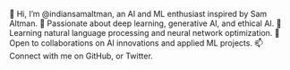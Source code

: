👋 Hi, I’m @indiansamaltman, an AI and ML enthusiast inspired by Sam Altman.
👀 Passionate about deep learning, generative AI, and ethical AI.
🌱 Learning natural language processing and neural network optimization.
💞️ Open to collaborations on AI innovations and applied ML projects.
📫 Connect with me on GitHub, or Twitter.

<!---
indiansamaltman/indiansamaltman is a ✨ special ✨ repository because its `README.md` (this file) appears on your GitHub profile.
You can click the Preview link to take a look at your changes.
--->
